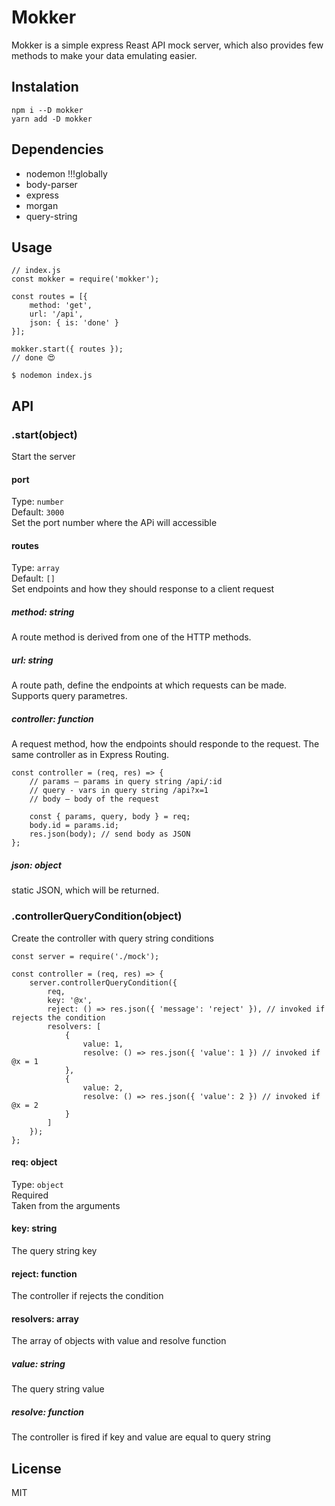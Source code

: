 # Mokker
Mokker is a simple express Reast API mock server, which also provides few methods to make your data emulating easier.

## Instalation
```
npm i --D mokker
yarn add -D mokker
```

## Dependencies
- nodemon !!!globally
- body-parser
- express
- morgan
- query-string

## Usage

```
// index.js
const mokker = require('mokker');

const routes = [{
    method: 'get',
    url: '/api',
    json: { is: 'done' }
}];

mokker.start({ routes });
// done 😍
```

`$ nodemon index.js`

## API

### .start(object)
Start the server

#### port
Type: `number`\
Default: `3000`\
Set the port number where the APi will accessible

#### routes
Type: `array`\
Default: `[]`\
Set endpoints and how they should response to a client request

##### method: string
A route method is derived from one of the HTTP methods.

##### url: string
A route path, define the endpoints at which requests can be made. Supports query parametres.

##### controller: function
A request method, how the endpoints should responde to the request. The same controller as in Express Routing.
```
const controller = (req, res) => {
    // params – params in query string /api/:id
    // query - vars in query string /api?x=1
    // body – body of the request

    const { params, query, body } = req;
    body.id = params.id;
    res.json(body); // send body as JSON
};
```

##### json: object
static JSON, which will be returned.

### .controllerQueryCondition(object)
Create the controller with query string conditions

```
const server = require('./mock');

const controller = (req, res) => {
    server.controllerQueryCondition({
        req,
        key: '@x',
        reject: () => res.json({ 'message': 'reject' }), // invoked if rejects the condition
        resolvers: [
            {
                value: 1,
                resolve: () => res.json({ 'value': 1 }) // invoked if @x = 1
            },
            {
                value: 2,
                resolve: () => res.json({ 'value': 2 }) // invoked if @x = 2
            }
        ]
    });
};

```

#### req: object
Type: `object`\
Required\
Taken from the arguments

#### key: string
The query string key

#### reject: function
The controller if rejects the condition

#### resolvers: array
The array of objects with value and resolve function

##### value: string
The query string value

##### resolve: function
The controller is fired if key and value are equal to query string

## License
MIT
